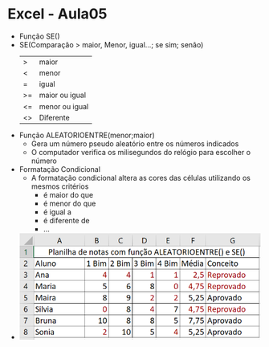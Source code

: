 # Excel - Aula05
- Função SE()
- SE(Comparação > maior, Menor, igual...; se sim; senão)
	<table>
	<tr><td>></td><td>maior</td></tr>
	<tr><td><</td><td>menor</td></tr>
	<tr><td>=</td><td>igual</td></tr>
	<tr><td>>=</td><td>maior ou igual</td></tr>
	<tr><td><=</td><td>menor ou igual</td></tr>
	<tr><td><></td><td>Diferente</td></tr>
	</table>
- Função ALEATORIOENTRE(menor;maior)
	- Gera um número pseudo aleatório entre os números indicados
	- O computador verifica os milisegundos do relógio para escolher o número
- Formatação Condicional
	- A formatação condicional altera as cores das células utilizando os mesmos critérios
		- é maior do que
		- é menor do que
		- é igual a
		- é diferente de
		- ...
- <img src="notas.png">
